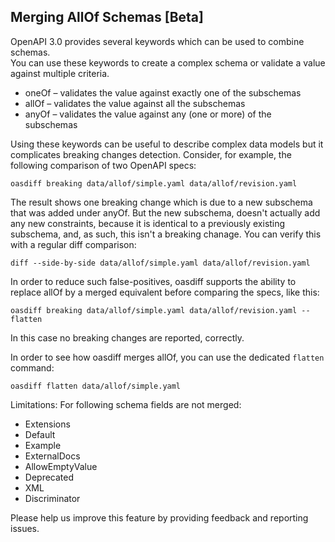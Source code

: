 ## Merging AllOf Schemas [Beta]
OpenAPI 3.0 provides several keywords which can be used to combine schemas.  
You can use these keywords to create a complex schema or validate a value against multiple criteria.  
- oneOf – validates the value against exactly one of the subschemas
- allOf – validates the value against all the subschemas
- anyOf – validates the value against any (one or more) of the subschemas

Using these keywords can be useful to describe complex data models but it complicates breaking changes detection.
Consider, for example, the following comparison of two OpenAPI specs:
```
oasdiff breaking data/allof/simple.yaml data/allof/revision.yaml 
```

The result shows one breaking change which is due to a new subschema that was added under anyOf. But the new subschema, doesn't actually add any new constraints, because it is identical to a previously existing subschema, and, as such, this isn't a breaking chanage.
You can verify this with a regular diff comparison:
```
diff --side-by-side data/allof/simple.yaml data/allof/revision.yaml
```

In order to reduce such false-positives, oasdiff supports the ability to replace allOf by a merged equivalent before comparing the specs, like this:

```
oasdiff breaking data/allof/simple.yaml data/allof/revision.yaml --flatten
```
In this case no breaking changes are reported, correctly.

In order to see how oasdiff merges allOf, you can use the dedicated `flatten` command:
```
oasdiff flatten data/allof/simple.yaml
```

Limitations:
For following schema fields are not merged:
- Extensions
- Default
- Example
- ExternalDocs
- AllowEmptyValue
- Deprecated
- XML
- Discriminator

Please help us improve this feature by providing feedback and reporting issues.
